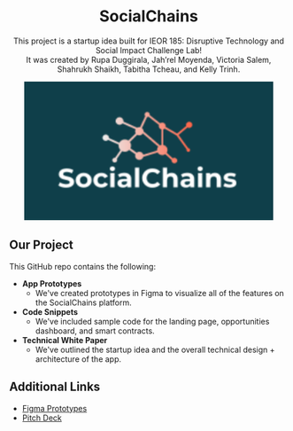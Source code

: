 <h1 align="center">SocialChains</h1>

<p align="center">
    This project is a startup idea built for IEOR 185: Disruptive Technology and Social Impact Challenge Lab! <br> It was created by Rupa Duggirala, Jah’rel Moyenda, Victoria Salem, Shahrukh Shaikh, Tabitha Tcheau, and Kelly Trinh. </p>

<p align="center">
  <img src="Technical White Paper/Images/SocialChains Logo.PNG" width="450" height="250"/>
</p>

## Our Project
This GitHub repo contains the following: <br>
* **App Prototypes**
    * We've created prototypes in Figma to visualize all of the features on the SocialChains platform.
* **Code Snippets**
    * We've included sample code for the landing page, opportunities dashboard, and smart contracts.
* **Technical White Paper** 
    * We've outlined the startup idea and the overall technical design + architecture of the app.

## Additional Links
* [Figma Prototypes](https://www.figma.com/file/7yqy3X9GDpoeHaCXAtrTO9/SocialChains?node-id=0%3A1)
* [Pitch Deck](https://docs.google.com/presentation/d/1DKANW8_qDIbd0w3c0wZV9fASG6mc6YaxUfAV10MVQy0/edit?usp=sharing)
